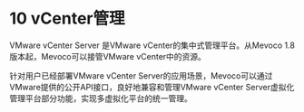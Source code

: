 # 10 vCenter管理

VMware vCenter Server 是VMware vCenter的集中式管理平台。从Mevoco 1.8 版本起，Mevoco可以接管VMware vCenter中的资源。

针对用户已经部署VMware vCenter Server的应用场景，Mevoco可以通过VMware提供的公开API接口，良好地兼容和管理VMware vCenter Server虚拟化管理平台部分功能，实现多虚拟化平台的统一管理。